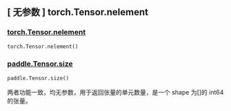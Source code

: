 ## [ 无参数 ] torch.Tensor.nelement

### [torch.Tensor.nelement](https://pytorch.org/docs/stable/generated/torch.Tensor.nelement.html?highlight=nelement#torch.Tensor.nelement)

```python
torch.Tensor.nelement()
```

### [paddle.Tensor.size](https://www.paddlepaddle.org.cn/documentation/docs/zh/api/paddle/fluid/layers/size_cn.html#cn-api-fluid-layers-size)

```python
paddle.Tensor.size()
```



两者功能一致，均无参数，用于返回张量的单元数量，是一个 shape 为[]的 int64 的张量。
